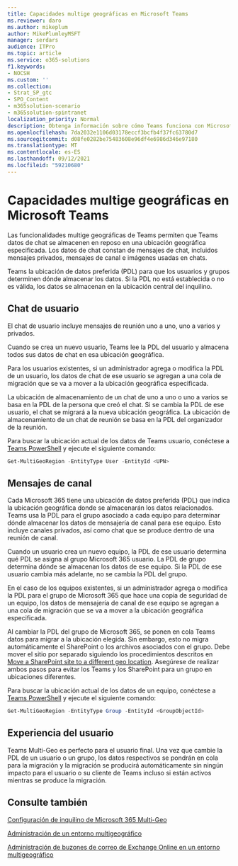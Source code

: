 ```yaml
---
title: Capacidades multige geográficas en Microsoft Teams
ms.reviewer: daro
ms.author: mikeplum
author: MikePlumleyMSFT
manager: serdars
audience: ITPro
ms.topic: article
ms.service: o365-solutions
f1.keywords:
- NOCSH
ms.custom: ''
ms.collection:
- Strat_SP_gtc
- SPO_Content
- m365solution-scenario
- m365solution-spintranet
localization_priority: Normal
description: Obtenga información sobre cómo Teams funciona con Microsoft 365 Multi-Geo.
ms.openlocfilehash: 7da2032e1106d03178eccf3bcfb4f37fc63780d7
ms.sourcegitcommit: d08fe0282be75483608e96df4e6986d346e97180
ms.translationtype: MT
ms.contentlocale: es-ES
ms.lasthandoff: 09/12/2021
ms.locfileid: "59210680"
---
```

# <a name="multi-geo-capabilities-in-microsoft-teams"></a>Capacidades multige geográficas en Microsoft Teams

Las funcionalidades multige geográficas de Teams permiten que Teams datos de chat se almacenen en reposo en una ubicación geográfica especificada. Los datos de chat constan de mensajes de chat, incluidos mensajes privados, mensajes de canal e imágenes usadas en chats.

Teams la ubicación de datos preferida (PDL) para que los usuarios y grupos determinen dónde almacenar los datos. Si la PDL no está establecida o no es válida, los datos se almacenan en la ubicación central del inquilino.

## <a name="user-chat"></a>Chat de usuario

El chat de usuario incluye mensajes de reunión uno a uno, uno a varios y privados.

Cuando se crea un nuevo usuario, Teams lee la PDL del usuario y almacena todos sus datos de chat en esa ubicación geográfica.

Para los usuarios existentes, si un administrador agrega o modifica la PDL de un usuario, los datos de chat de ese usuario se agregan a una cola de migración que se va a mover a la ubicación geográfica especificada.

La ubicación de almacenamiento de un chat de uno a uno o uno a varios se basa en la PDL de la persona que creó el chat. Si se cambia la PDL de ese usuario, el chat se migrará a la nueva ubicación geográfica. La ubicación de almacenamiento de un chat de reunión se basa en la PDL del organizador de la reunión.

Para buscar la ubicación actual de los datos de Teams usuario, conéctese a [Teams PowerShell](/powershell/module/teams/connect-microsoftteams) y ejecute el siguiente comando:

```PowerShell
Get-MultiGeoRegion -EntityType User -EntityId <UPN>
```

## <a name="channel-messages"></a>Mensajes de canal

Cada Microsoft 365 tiene una ubicación de datos preferida (PDL) que indica la ubicación geográfica donde se almacenarán los datos relacionados. Teams usa la PDL para el grupo asociado a cada equipo para determinar dónde almacenar los datos de mensajería de canal para ese equipo. Esto incluye canales privados, así como chat que se produce dentro de una reunión de canal.

Cuando un usuario crea un nuevo equipo, la PDL de ese usuario determina qué PDL se asigna al grupo Microsoft 365 usuario. La PDL de grupo determina dónde se almacenan los datos de ese equipo. Si la PDL de ese usuario cambia más adelante, no se cambia la PDL del grupo.

En el caso de los equipos existentes, si un administrador agrega o modifica la PDL para el grupo de Microsoft 365 que hace una copia de seguridad de un equipo, los datos de mensajería de canal de ese equipo se agregan a una cola de migración que se va a mover a la ubicación geográfica especificada.

Al cambiar la PDL del grupo de Microsoft 365, se ponen en cola Teams datos para migrar a la ubicación elegida. Sin embargo, esto no migra automáticamente el SharePoint o los archivos asociados con el grupo. Debe mover el sitio por separado siguiendo los procedimientos descritos en [Move a SharePoint site to a different geo location](/microsoft-365/enterprise/move-sharepoint-between-geo-locations). Asegúrese de realizar ambos pasos para evitar los Teams y los SharePoint para un grupo en ubicaciones diferentes.

Para buscar la ubicación actual de los datos de un equipo, conéctese a [Teams PowerShell](/powershell/module/teams/connect-microsoftteams) y ejecute el siguiente comando:

```PowerShell
Get-MultiGeoRegion -EntityType Group -EntityId <GroupObjectId>
```

## <a name="user-experience"></a>Experiencia del usuario

Teams Multi-Geo es perfecto para el usuario final. Una vez que cambie la PDL de un usuario o un grupo, los datos respectivos se pondrán en cola para la migración y la migración se producirá automáticamente sin ningún impacto para el usuario o su cliente de Teams incluso si están activos mientras se produce la migración.

## <a name="see-also"></a>Consulte también

[Configuración de inquilino de Microsoft 365 Multi-Geo](/microsoft-365/enterprise/multi-geo-tenant-configuration)

[Administración de un entorno multigeográfico](administering-a-multi-geo-environment.md)

[Administración de buzones de correo de Exchange Online en un entorno multigeográfico](administering-exchange-online-multi-geo.md)
